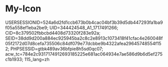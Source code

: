 # My-Icon
USERSESSIONID=524a6d2fd1ccb673b0b4cac04bf3b39d5db447293fa1ba9f05a558ef1eba2be9; UID=344424548_A1_1717491266; CID=8c379502fbbcbd4408d73320f283e92a; SEID=38dd9d200a884ec925945ba2c8c2e8913c1073418f41cfac4e260048f05f2172d07d8cefa735506c84df079e77dcbbe9b4322afea29645748554f152; PHPSESSID=gtbk489av36bfpie8h5sd0qc07; acw_tc=784e2c9317174912693185225e681ac064934e7ae586d9b6d5ef275c1b1933; 115_lang=zh
